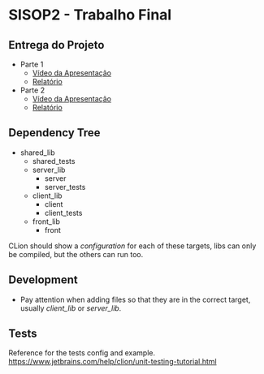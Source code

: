 # SISOP2 - Trabalho Final

## Entrega do Projeto

- Parte 1
    - [Vídeo da Apresentação](https://youtu.be/avFRqZCdSqw)
    - [Relatório](docs/T1-Relatório.pdf)
- Parte 2
    - [Vídeo da Apresentação]()
    - [Relatório](docs/T2-Relatório.pdf)

## Dependency Tree

- shared_lib
    - shared_tests
    - server_lib
        - server
        - server_tests
    - client_lib
        - client
        - client_tests
    - front_lib
        - front

CLion should show a _configuration_ for each of these targets, libs can only be compiled, but the others can run too. 

## Development

- Pay attention when adding files so that they are in the correct target, usually _client_lib_ or _server_lib_.

## Tests

Reference for the tests config and example.
https://www.jetbrains.com/help/clion/unit-testing-tutorial.html
